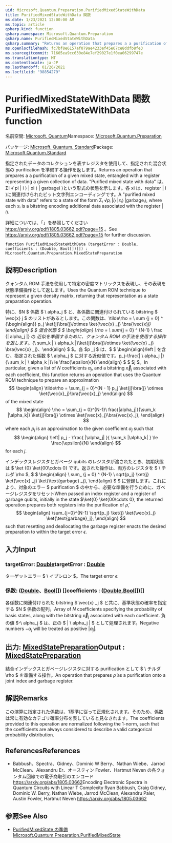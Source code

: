 ```yaml
---
uid: Microsoft.Quantum.Preparation.PurifiedMixedStateWithData
title: PurifiedMixedStateWithData 関数
ms.date: 1/23/2021 12:00:00 AM
ms.topic: article
qsharp.kind: function
qsharp.namespace: Microsoft.Quantum.Preparation
qsharp.name: PurifiedMixedStateWithData
qsharp.summary: "Returns an operation that prepares a a purification of a given mixed\rstate, entangled with a register representing a given collection of data.\rA \"purified mixed state with data\" refers to a state of the form Σᵢ √\U0001D45Dᵢ |\U0001D456⟩ |\U0001D465ᵢ⟩ |garbageᵢ⟩,\rwhere each \U0001D465ᵢ is a bitstring encoding additional data associated with the register |\U0001D456⟩.\r\rSee https://arxiv.org/pdf/1805.03662.pdf?page=15 for further discussion."
ms.openlocfilehash: fc7bf8e6157af079ae4233ef45e67ce8ddfb8fe3
ms.sourcegitcommit: 71605ea9cc630e84e7ef29027e1f0ea06299747e
ms.translationtype: MT
ms.contentlocale: ja-JP
ms.lasthandoff: 01/26/2021
ms.locfileid: "98854279"
---
```

# <a name="purifiedmixedstatewithdata-function"></a><span data-ttu-id="66462-102">PurifiedMixedStateWithData 関数</span><span class="sxs-lookup"><span data-stu-id="66462-102">PurifiedMixedStateWithData function</span></span>

<span data-ttu-id="66462-103">名前空間: [Microsoft. Quantum](xref:Microsoft.Quantum.Preparation)</span><span class="sxs-lookup"><span data-stu-id="66462-103">Namespace: [Microsoft.Quantum.Preparation](xref:Microsoft.Quantum.Preparation)</span></span>

<span data-ttu-id="66462-104">パッケージ: [Microsoft. Quantum. Standard](https://nuget.org/packages/Microsoft.Quantum.Standard)</span><span class="sxs-lookup"><span data-stu-id="66462-104">Package: [Microsoft.Quantum.Standard](https://nuget.org/packages/Microsoft.Quantum.Standard)</span></span>


<span data-ttu-id="66462-105">指定されたデータのコレクションを表すレジスタを使用して、指定された混合状態の purification を準備する操作を返します。</span><span class="sxs-lookup"><span data-stu-id="66462-105">Returns an operation that prepares a a purification of a given mixed state, entangled with a register representing a given collection of data.</span></span>
<span data-ttu-id="66462-106">"Purified mixed state with data" は、Σi √ pi | i ⟩ | xi ⟩ | garbagei ⟩という形式の状態を示します。各 xi は、register | i ⟩に関連付けられたビット文字列エンコーディングです。</span><span class="sxs-lookup"><span data-stu-id="66462-106">A "purified mixed state with data" refers to a state of the form Σᵢ √𝑝ᵢ |𝑖⟩ |𝑥ᵢ⟩ |garbageᵢ⟩, where each 𝑥ᵢ is a bitstring encoding additional data associated with the register |𝑖⟩.</span></span>

<span data-ttu-id="66462-107">詳細については、「」を参照してください https://arxiv.org/pdf/1805.03662.pdf?page=15 。</span><span class="sxs-lookup"><span data-stu-id="66462-107">See https://arxiv.org/pdf/1805.03662.pdf?page=15 for further discussion.</span></span>

```qsharp
function PurifiedMixedStateWithData (targetError : Double, coefficients : (Double, Bool[])[]) : Microsoft.Quantum.Preparation.MixedStatePreparation
```


## <a name="description"></a><span data-ttu-id="66462-108">説明</span><span class="sxs-lookup"><span data-stu-id="66462-108">Description</span></span>

<span data-ttu-id="66462-109">クォンタム ROM 手法を使用して特定の密度マトリックスを表現し、その表現を状態準備操作として返します。</span><span class="sxs-lookup"><span data-stu-id="66462-109">Uses the Quantum ROM technique to represent a given density matrix, returning that representation as a state preparation operation.</span></span>

<span data-ttu-id="66462-110">特に、$N $ 係数 $ \ alpha_j $ と、各係数に関連付けられている bitstring $ \vec{x} j $ のリストがあるとします。この関数は、\tilde\rho = \ sum {j = 0} ^ {\begin{align}} p_j \ket{j}\bra{j}/otimes \ket{\vec{x} _j} \bra{\vec{x}_j} \end{align} $ $ 混合状態 $ $ \begin{align} \rho = \ sum_{j = 0} ^ {N-1} \ frac {| alpha_j |} の _近似を準備するために、クォンタム ROM の手法を使用する操作を返します_。{\ sum_k | \ alpha_k |}\ket{j}\bra{j}/otimes \ket{\vec{x} _j} \bra{\vec{x} _j}、\end{align} $ $。各 $p _j $ は、$ $ \begin{align}/left | を含む、指定された係数 $ \ alpha_j $ に対する近似値です。p_j-\frac{| \ alpha_j |}{\ sum_k | \ alpha_k |}\ le \frac{\epsilon}{N} \end{align} $ $ $j $。</span><span class="sxs-lookup"><span data-stu-id="66462-110">In particular, given a list of $N$ coefficients $\alpha_j$, and a bitstring $\vec{x}_j$ associated with each coefficient, this function returns an operation that uses the Quantum ROM technique to prepare an approximation $$ \begin{align} \tilde\rho = \sum_{j = 0}^{N - 1} p_j \ket{j}\bra{j} \otimes \ket{\vec{x}_j}\bra{\vec{x}_j} \end{align} $$ of the mixed state $$ \begin{align} \rho = \sum_{j = 0}^{N-1}\ frac{|alpha_j|}{\sum_k |\alpha_k|} \ket{j}\bra{j} \otimes \ket{\vec{x}_j}\bra{\vec{x}_j}, \end{align} $$ where each $p_j$ is an approximation to the given coefficient $\alpha_j$ such that $$ \begin{align} \left| p_j - \frac{ |\alpha_j| }{ \sum_k |\alpha_k| } \le \frac{\epsilon}{N} \end{align} $$ for each $j$.</span></span>

<span data-ttu-id="66462-111">インデックスレジスタとガベージ qubits のレジスタが渡されたとき、初期状態は $ \ket {0} \ket{00\cdots 0} です。返された操作は、両方のレジスタを $ \ チルダ \rho $, $ $ \begin{align} \ sum_ {j = 0} ^ {N-1} \ sqrt{p_j} \ket{j} \ket{\vec{x} _j} \ket{\text{garbage} _j}, \end{align} $ $ に登録します。これにより、対象のエラー $ purification $ の中から、必要な準備を行うために、ガベージレジスタをリセット</span><span class="sxs-lookup"><span data-stu-id="66462-111">When passed an index register and a register of garbage qubits, initially in the state $\ket{0} \ket{00\cdots 0}, the returned operation prepares both registers into the purification of $\tilde \rho$, $$ \begin{align} \sum_{j=0}^{N-1} \sqrt{p_j} \ket{j} \ket{\vec{x}_j} \ket{\text{garbage}_j}, \end{align} $$ such that resetting and deallocating the garbage register enacts the desired preparation to within the target error $\epsilon$.</span></span>

## <a name="input"></a><span data-ttu-id="66462-112">入力</span><span class="sxs-lookup"><span data-stu-id="66462-112">Input</span></span>

### <a name="targeterror--double"></a><span data-ttu-id="66462-113">targetError: [Double](xref:microsoft.quantum.lang-ref.double)</span><span class="sxs-lookup"><span data-stu-id="66462-113">targetError : [Double](xref:microsoft.quantum.lang-ref.double)</span></span>

<span data-ttu-id="66462-114">ターゲットエラー $ \ イプシロン $。</span><span class="sxs-lookup"><span data-stu-id="66462-114">The target error $\epsilon$.</span></span>


### <a name="coefficients--doublebool"></a><span data-ttu-id="66462-115">係数: ([Double](xref:microsoft.quantum.lang-ref.double)、[Bool](xref:microsoft.quantum.lang-ref.bool)[]) []</span><span class="sxs-lookup"><span data-stu-id="66462-115">coefficients : ([Double](xref:microsoft.quantum.lang-ref.double),[Bool](xref:microsoft.quantum.lang-ref.bool)[])[]</span></span>

<span data-ttu-id="66462-116">各係数に関連付けられた bitstring $ \vec{x} _j $ と共に、基準状態の確率を指定する $N $ 係数の配列。</span><span class="sxs-lookup"><span data-stu-id="66462-116">Array of $N$ coefficients specifying the probability of basis states, along with the bitstring $\vec{x}_j$ associated with each coefficient.</span></span>
<span data-ttu-id="66462-117">負の値 $-\ alpha_j $ は、正の $ | \ alpha_j | $ として処理されます。</span><span class="sxs-lookup"><span data-stu-id="66462-117">Negative numbers $-\alpha_j$ will be treated as positive $|\alpha_j|$.</span></span>



## <a name="output--mixedstatepreparation"></a><span data-ttu-id="66462-118">出力: [MixedStatePreparation](xref:Microsoft.Quantum.Preparation.MixedStatePreparation)</span><span class="sxs-lookup"><span data-stu-id="66462-118">Output : [MixedStatePreparation](xref:Microsoft.Quantum.Preparation.MixedStatePreparation)</span></span>

<span data-ttu-id="66462-119">結合インデックスとガベージレジスタに対する purification として $ \ チルダ \rho $ を準備する操作。</span><span class="sxs-lookup"><span data-stu-id="66462-119">An operation that prepares $\tilde \rho$ as a purification onto a joint index and garbage register.</span></span>

## <a name="remarks"></a><span data-ttu-id="66462-120">解説</span><span class="sxs-lookup"><span data-stu-id="66462-120">Remarks</span></span>

<span data-ttu-id="66462-121">この演算に指定された係数は、1基準に従って正規化されます。そのため、係数は常に有効なカテゴリ確率分布を表していると見なされます。</span><span class="sxs-lookup"><span data-stu-id="66462-121">The coefficients provided to this operation are normalized following the 1-norm, such that the coefficients are always considered to describe a valid categorical probability distribution.</span></span>

## <a name="references"></a><span data-ttu-id="66462-122">References</span><span class="sxs-lookup"><span data-stu-id="66462-122">References</span></span>

- <span data-ttu-id="66462-123">Babbush、Spectra、Gidney、Dominic W Berry、Nathan Wiebe、Jarrod McClean、Alexandru Er、オースティン Fowler、Hartmut Neven の各クォンタム回線での電子商取引のエンコード https://arxiv.org/abs/1805.03662</span><span class="sxs-lookup"><span data-stu-id="66462-123">Encoding Electronic Spectra in Quantum Circuits with Linear T Complexity Ryan Babbush, Craig Gidney, Dominic W. Berry, Nathan Wiebe, Jarrod McClean, Alexandru Paler, Austin Fowler, Hartmut Neven https://arxiv.org/abs/1805.03662</span></span>

## <a name="see-also"></a><span data-ttu-id="66462-124">参照</span><span class="sxs-lookup"><span data-stu-id="66462-124">See Also</span></span>

- [<span data-ttu-id="66462-125">PurifiedMixedState の準備</span><span class="sxs-lookup"><span data-stu-id="66462-125">Microsoft.Quantum.Preparation.PurifiedMixedState</span></span>](xref:Microsoft.Quantum.Preparation.PurifiedMixedState)